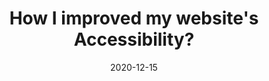 ---
categories:
- Accessibility
date: '2020-12-15'
tags:
- accessibility
- testing
title: How I improved my website's Accessibility?
---